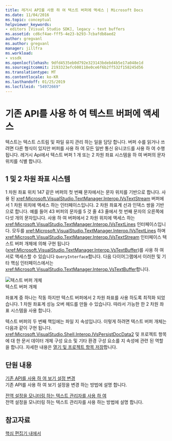 ```yaml
---
title: 레거시 API를 사용 하 여 텍스트 버퍼에 액세스 | Microsoft Docs
ms.date: 11/04/2016
ms.topic: conceptual
helpviewer_keywords:
- editors [Visual Studio SDK], legacy - text buffers
ms.assetid: cd6cf4ae-fff5-4e23-b293-7cbafdb8aed2
author: gregvanl
ms.author: gregvanl
manager: jillfra
ms.workload:
- vssdk
ms.openlocfilehash: 9dfd4535eb0d792e323143bdebd4b5e17a048e1d
ms.sourcegitcommit: 2193323efc608118e0ce6f6b2ff532f158245d56
ms.translationtype: MT
ms.contentlocale: ko-KR
ms.lasthandoff: 01/25/2019
ms.locfileid: "54972669"
---
```

# <a name="access-the-text-buffer-by-using-the-legacy-api"></a>기존 API를 사용 하 여 텍스트 버퍼에 액세스
텍스트는 텍스트 스트림 및 파일 유지 관리 하는 일을 담당 합니다. 버퍼 수를 읽거나 쓰려면 다른 형식이 있지만 버퍼를 사용 하 여 모든 일반 통신 유니코드를 사용 하 여 수행 됩니다. 레거시 Api에서 텍스트 버퍼 1 개 또는 2 차원 좌표 시스템을 하 여 버퍼의 문자 위치를 식별 합니다.  
  
## <a name="one--and-two-dimension-coordinate-systems"></a>1 및 2 차원 좌표 시스템  
 1 차원 좌표 위치 147 같은 버퍼의 첫 번째 문자에서는 문자 위치를 기반으로 합니다. 사용 된 <xref:Microsoft.VisualStudio.TextManager.Interop.IVsTextStream> 버퍼에서 1 차원 위치에 액세스 하는 인터페이스입니다. 2 차원 좌표계 선과 인덱스 쌍을 기반으로 합니다. 예를 들어 43 버퍼의 문자를 5 것 줄 43 줄에서 첫 번째 문자의 오른쪽에 다섯 개의 문자입니다. 사용 하 여 버퍼에서 2 차원 위치에 액세스 하는 <xref:Microsoft.VisualStudio.TextManager.Interop.IVsTextLines> 인터페이스입니다. 모두를 <xref:Microsoft.VisualStudio.TextManager.Interop.IVsTextLines> 하며 <xref:Microsoft.VisualStudio.TextManager.Interop.IVsTextStream> 인터페이스 텍스트 버퍼 개체에 의해 구현 됩니다 (<xref:Microsoft.VisualStudio.TextManager.Interop.VsTextBuffer>)를 사용 하 여 서로 액세스할 수 있습니다 `QueryInterface`합니다. 다음 다이어그램에서 이러한 및 기타 핵심 인터페이스에서는 <xref:Microsoft.VisualStudio.TextManager.Interop.VsTextBuffer>합니다.  
  
 ![텍스트 버퍼 개체](../extensibility/media/vstextbuffer.gif "vsTextBuffer")  
텍스트 버퍼 개체  
  
 좌표계 중 하나는 작동 하지만 텍스트 버퍼에서 2 차원 좌표를 사용 하도록 최적화 되었습니다. 1 차원 좌표계 성능 오버 헤드를 만들 수 있습니다. 따라서 가능한 한 2 차원 좌표 시스템을 사용 합니다.  
  
 텍스트 버퍼의 두 번째 책임에는 파일 지 속성입니다. 이렇게 하려면 텍스트 버퍼 개체는 다음과 같이 구현 됩니다. <xref:Microsoft.VisualStudio.Shell.Interop.IVsPersistDocData2> 및 프로젝트 항목에 대 한 문서 데이터 개체 구성 요소 및 기타 환경 구성 요소를 지 속성에 관련 된 역할을 합니다. 자세한 내용은 [열기 및 프로젝트 항목 저장](../extensibility/internals/opening-and-saving-project-items.md)합니다.  
  
## <a name="in-this-section"></a>단원 내용  
 [기존 API를 사용 하 여 보기 설정 변경](../extensibility/changing-view-settings-by-using-the-legacy-api.md)  
 기존 API를 사용 하 여 보기 설정을 변경 하는 방법에 설명 합니다.  
  
 [전역 설정을 모니터링 하는 텍스트 관리자를 사용 하 여](../extensibility/using-the-text-manager-to-monitor-global-settings.md)  
 전역 설정을 모니터링 하는 텍스트 관리자를 사용 하는 방법에 설명 합니다.  
  
## <a name="see-also"></a>참고자료  
 [핵심 편집기 내에서](../extensibility/inside-the-core-editor.md)